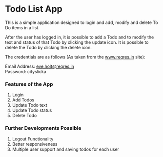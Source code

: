 # Todo List App

This is a simple application designed to login and add, modify and delete To Do items in a list.

After the user has logged in, it is possible to add a Todo and to modify the text and status of that Todo by clicking the update icon. It is possible to delete the Todo by
clicking the delete icon.

The credentials are as follows (As taken from the www.reqres.in site):

Email Address: eve.holt@reqres.in <br />
Password: cityslicka

### Features of the App

1. Login
2. Add Todos
3. Update Todo text
4. Update Todo status
5. Delete Todo


### Further Developments Possible
1. Logout Functionality
2. Better responsiveness
3. Multiple user support and saving todos for each user
